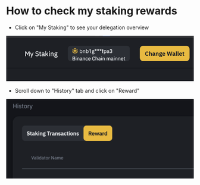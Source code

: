 # How to check my staking rewards

* Click on "My Staking" to see your delegation overview

![](../../../.gitbook/assets/image%20%2815%29.png)

* Scroll down to "History" tab and click on "Reward"

![](../../../.gitbook/assets/image%20%2816%29.png)

